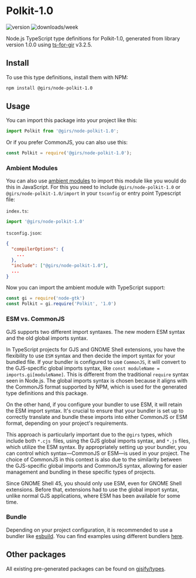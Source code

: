 
# Polkit-1.0

![version](https://img.shields.io/npm/v/@girs/node-polkit-1.0)
![downloads/week](https://img.shields.io/npm/dw/@girs/node-polkit-1.0)


Node.js TypeScript type definitions for Polkit-1.0, generated from library version 1.0.0 using [ts-for-gir](https://github.com/gjsify/ts-for-gir) v3.2.5.


## Install

To use this type definitions, install them with NPM:
```bash
npm install @girs/node-polkit-1.0
```

## Usage

You can import this package into your project like this:
```ts
import Polkit from '@girs/node-polkit-1.0';
```

Or if you prefer CommonJS, you can also use this:
```ts
const Polkit = require('@girs/node-polkit-1.0');
```

### Ambient Modules

You can also use [ambient modules](https://github.com/gjsify/ts-for-gir/tree/main/packages/cli#ambient-modules) to import this module like you would do this in JavaScript.
For this you need to include `@girs/node-polkit-1.0` or `@girs/node-polkit-1.0/import` in your `tsconfig` or entry point Typescript file:

`index.ts`:
```ts
import '@girs/node-polkit-1.0'
```

`tsconfig.json`:
```json
{
  "compilerOptions": {
    ...
  },
  "include": ["@girs/node-polkit-1.0"],
  ...
}
```

Now you can import the ambient module with TypeScript support: 

```ts
const gi = require('node-gtk')
const Polkit = gi.require('Polkit', '1.0')
```



### ESM vs. CommonJS

GJS supports two different import syntaxes. The new modern ESM syntax and the old global imports syntax.

In TypeScript projects for GJS and GNOME Shell extensions, you have the flexibility to use `ESM` syntax and then decide the import syntax for your bundled file. If your bundler is configured to use `CommonJS`, it will convert to the GJS-specific global imports syntax, like `const moduleName = imports.gi[moduleName]`. This is different from the traditional `require` syntax seen in Node.js. The global imports syntax is chosen because it aligns with the CommonJS format supported by NPM, which is used for the generated type definitions and this package.

On the other hand, if you configure your bundler to use ESM, it will retain the ESM import syntax. It's crucial to ensure that your bundler is set up to correctly translate and bundle these imports into either CommonJS or ESM format, depending on your project's requirements.

This approach is particularly important due to the `@girs` types, which include both `*.cjs `files, using the GJS global imports syntax, and `*.js` files, which utilize the ESM syntax. By appropriately setting up your bundler, you can control which syntax—CommonJS or ESM—is used in your project. The choice of CommonJS in this context is also due to the similarity between the GJS-specific global imports and CommonJS syntax, allowing for easier management and bundling in these specific types of projects.

Since GNOME Shell 45, you should only use ESM, even for GNOME Shell extensions. Before that, extensions had to use the global import syntax, unlike normal GJS applications, where ESM has been available for some time.

### Bundle

Depending on your project configuration, it is recommended to use a bundler like [esbuild](https://esbuild.github.io/). You can find examples using different bundlers [here](https://github.com/gjsify/ts-for-gir/tree/main/examples).

## Other packages

All existing pre-generated packages can be found on [gjsify/types](https://github.com/gjsify/types).

